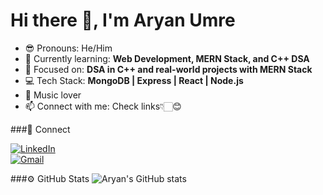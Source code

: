 # Hi there 👋, I'm Aryan Umre

- 😎 Pronouns: He/Him  
- 🌱 Currently learning: **Web Development, MERN Stack, and C++ DSA** 
- 🌿 Focused on: **DSA in C++ and real-world projects with MERN Stack**
- 💻 Tech Stack: **MongoDB | Express | React | Node.js**   
- 🎵 Music lover
- 📫 Connect with me: Check links👇🏻😊
  
###🔗 Connect

[![LinkedIn](https://img.shields.io/badge/LinkedIn-0077B5?style=flat-square&logo=linkedin&logoColor=white)](https://www.linkedin.com/in/aryan-umre-%F0%9F%87%AE%F0%9F%87%B3-89880525a/)  
[![Gmail](https://img.shields.io/badge/Gmail-D14836?style=flat-square&logo=gmail&logoColor=white)](mailto:aryanumre65500@gmail.com@gmail.com)



###⚙️ GitHub Stats
![Aryan's GitHub stats](https://github-readme-stats.vercel.app/api?username=Aryanumre&show_icons=true&theme=radical)

